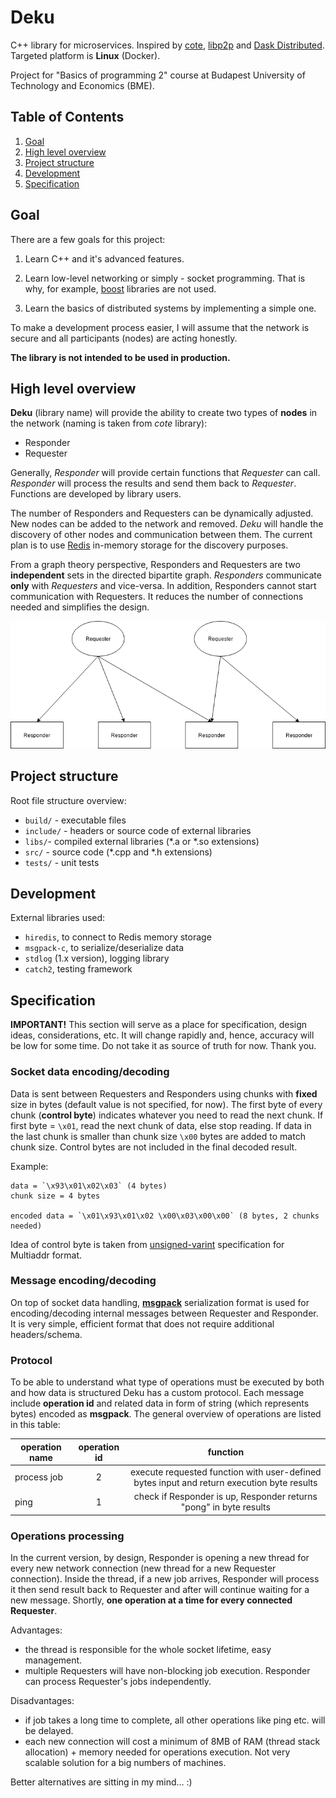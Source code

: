 # Deku

C++ library for microservices. Inspired by [cote](https://github.com/dashersw/cote), [libp2p](https://github.com/libp2p/specs) and [Dask Distributed](https://distributed.dask.org/en/latest/). Targeted platform is **Linux** (Docker).

Project for "Basics of programming 2" course at Budapest University of Technology and Economics (BME).

## Table of Contents

1. [Goal](#goal)
2. [High level overview](#hoverview)
3. [Project structure](#structure)
4. [Development](#dev)
5. [Specification](#spec)

## Goal

There are a few goals for this project:

1. Learn C++ and it's advanced features.

2. Learn low-level networking or simply - socket programming. That is why, for example, [boost](https://www.boost.org) libraries are not used.

3. Learn the basics of distributed systems by implementing a simple one.

To make a development process easier, I will assume that the network is secure and all participants (nodes) are acting honestly.

**The library is not intended to be used in production.**

<a name="hoverview"></a>

## High level overview

**Deku** (library name) will provide the ability to create two types of **nodes** in the network (naming is taken from *cote* library):

- Responder
- Requester

Generally, *Responder* will provide certain functions that *Requester* can call. *Responder* will process the results and send them back to *Requester*. Functions are developed by library users.

The number of Responders and Requesters can be dynamically adjusted. New nodes can be added to the network and removed. *Deku* will handle the discovery of other nodes and communication between them. The current plan is to use [Redis](https://redis.io) in-memory storage for the discovery purposes.

From a graph theory perspective, Responders and Requesters are two **independent** sets in the directed bipartite graph. *Responders* communicate **only** with *Requesters* and vice-versa. In addition, Responders cannot start communication with Requesters. It reduces the number of connections needed and simplifies the design.

![simple network diagram](high_overview.png)


<a name="structure"></a>

## Project structure

Root file structure overview:

- `build/` - executable files
- `include/` - headers or source code of external libraries
- `libs/`- compiled external libraries (*.a or *.so extensions)
- `src/` - source code (*.cpp and *.h extensions)
- `tests/` - unit tests

<a name="dev"></a>

## Development

External libraries used:

- `hiredis`, to connect to Redis memory storage
- `msgpack-c`, to serialize/deserialize data
- `stdlog` (1.x version), logging library
- `catch2`, testing framework

<a name="spec"></a>

## Specification

**IMPORTANT!** This section will serve as a place for specification, design ideas,
considerations, etc. It will change rapidly and, hence, accuracy will be low for some time. Do not take it as source of truth for now. Thank you.

### Socket data encoding/decoding

Data is sent between Requesters and Responders using chunks with **fixed** size in bytes (default value is not specified, for now).
The first byte of every chunk (**control byte**) indicates whatever you need to read the next chunk. If first byte = `\x01`, read the next chunk of data, else stop reading.
If data in the last chunk is smaller than chunk size `\x00` bytes are added to match chunk size. Control bytes are not included in the final decoded result.

Example:

```
data = `\x93\x01\x02\x03` (4 bytes)
chunk size = 4 bytes

encoded data = `\x01\x93\x01\x02 \x00\x03\x00\x00` (8 bytes, 2 chunks needed)
```

Idea of control byte is taken from [unsigned-varint](https://github.com/multiformats/unsigned-varint#spec) specification for Multiaddr format.

### Message encoding/decoding

On top of socket data handling, [**msgpack**](https://msgpack.org) serialization format is used for encoding/decoding internal messages between Requester and Responder. It is very simple, efficient format that does not require additional headers/schema.

### Protocol

To be able to understand what type of operations must be executed by both and how data is structured Deku has a custom protocol. Each message include **operation id** and related data in form of string (which represents bytes) encoded as **msgpack**. The general overview of operations are listed in this table:

| operation name | operation id | function  |
| -------------- |:------------:|:---------:|
| process job    | 2          | execute requested function with user-defined bytes input and return execution byte results |
| ping           | 1          | check if Responder is up, Responder returns "pong" in byte results |

### Operations processing

In the current version, by design, Responder is opening a new thread for every new network connection (new thread for a new Requester connection). Inside the thread, if a new job arrives, Responder will process it then send result back to Requester and after will continue waiting for a new message. Shortly, **one operation at a time for every connected Requester**.

Advantages:

- the thread is responsible for the whole socket lifetime, easy management.
- multiple Requesters will have non-blocking job execution. Responder can process Requester's jobs independently.

Disadvantages:

- if job takes a long time to complete, all other operations like ping etc. will be delayed.
- each new connection will cost a minimum of 8MB of RAM (thread stack allocation) + memory needed for operations execution. Not very scalable solution for a big numbers of machines.

Better alternatives are sitting in my mind... :)
